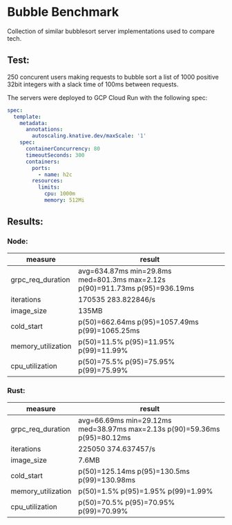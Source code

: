 # Bubble Benchmark

Collection of similar bubblesort server implementations used to compare tech.

## Test:

250 concurent users making requests to bubble sort a list of 1000 positive 32bit integers with a slack time of 100ms between requests.

The servers were deployed to GCP Cloud Run with the following spec:

```yaml
spec:
  template:
    metadata:
      annotations:
        autoscaling.knative.dev/maxScale: '1'
    spec:
      containerConcurrency: 80
      timeoutSeconds: 300
      containers:
        ports:
          - name: h2c
        resources:
          limits:
            cpu: 1000m
            memory: 512Mi
```

## Results:

### Node:

| measure            | result                                                                      |
| ------------------ | --------------------------------------------------------------------------- |
| grpc_req_duration  | avg=634.87ms min=29.8ms med=801.3ms max=2.12s p(90)=911.73ms p(95)=936.19ms |
| iterations         | 170535 283.822846/s                                                         |
| image_size         | 135MB                                                                       |
| cold_start         | p(50)=662.64ms p(95)=1057.49ms p(99)=1065.25ms                              |
| memory_utilization | p(50)=11.5% p(95)=11.95% p(99)=11.99%                                       |
| cpu_utilization    | p(50)=75.5% p(95)=75.95% p(99)=75.99%                                       |

### Rust:

| measure            | result                                                                    |
| ------------------ | ------------------------------------------------------------------------- |
| grpc_req_duration  | avg=66.69ms min=29.12ms med=38.97ms max=2.13s p(90)=59.36ms p(95)=80.12ms |
| iterations         | 225050 374.637457/s                                                       |
| image_size         | 7.6MB                                                                     |
| cold_start         | p(50)=125.14ms p(95)=130.5ms p(99)=130.98ms                               |
| memory_utilization | p(50)=1.5% p(95)=1.95% p(99)=1.99%                                        |
| cpu_utilization    | p(50)=70.5% p(95)=70.95% p(99)=70.99%                                     |

